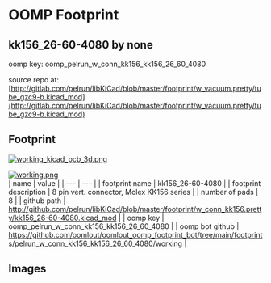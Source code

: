 # OOMP Footprint  
## kk156_26-60-4080  by none  
  
oomp key: oomp_pelrun_w_conn_kk156_kk156_26_60_4080  
  
source repo at: [http://gitlab.com/pelrun/libKiCad/blob/master/footprint/w_vacuum.pretty/tube_gzc9-b.kicad_mod](http://gitlab.com/pelrun/libKiCad/blob/master/footprint/w_vacuum.pretty/tube_gzc9-b.kicad_mod)  
## Footprint  
  
[![working_kicad_pcb_3d.png](working_kicad_pcb_3d_600.png)](working_kicad_pcb_3d.png)  
  
[![working.png](working_600.png)](working.png)  
| name | value | 
| --- | --- | 
| footprint name | kk156_26-60-4080 | 
| footprint description | 8 pin vert. connector, Molex KK156 series | 
| number of pads | 8 | 
| github path | http://github.com/pelrun/libKiCad/blob/master/footprint/w_conn_kk156.pretty/kk156_26-60-4080.kicad_mod | 
| oomp key | oomp_pelrun_w_conn_kk156_kk156_26_60_4080 | 
| oomp bot github | https://github.com/oomlout/oomlout_oomp_footprint_bot/tree/main/footprints/pelrun_w_conn_kk156_kk156_26_60_4080/working | 
## Images  
